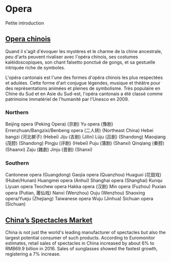 # Opera
Petite introduction

## [Opera chinois](http://digital.philharmoniedeparis.fr/contexte-l-opera-chinois.aspx)
Quand il s'agit d'évoquer les mystères et le charme de la chine ancestrale, peu d'arts peuvent rivaliser avec l'opéra chinois, ses costumes kaléidoscopiques, son chant falsetto ponctué de gongs, et sa gestuelle intriquée riche de symboles. 


L'opéra cantonais est l'une des formes d'opéra chinois les plus respectées et adulées. Cette forme d'art conjugue légendes, musique et théâtre pour des représentations animées et pleines de symbolisme. Très populaire en Chine du Sud et en Asie du Sud-est, l'opéra cantonais a été classé comme patrimoine immatériel de l'humanité par l'Unesco en 2009.



### Northern
Beijing opera (Peking Opera) (京剧)
Yu opera (豫剧)
Errenzhuan/Bangzixi/Benbeng opera (二人转) (Northeast China)
Hebei bangzi (河北梆子) (Hebei)
Jiju (吉剧) (Jilin)
Lüju (吕剧) (Shandong)
Maoqiang (茂腔) (Shandong)
Pingju (评剧) (Hebei)
Puju (蒲剧) (Shanxi)
Qinqiang (秦腔) (Shaanxi)
Zaju (雜劇)
Jinju (晋剧) (Shanxi)
### Southern
Cantonese opera (Guangdong)
Gaojia opera (Quanzhou)
Huaguxi (花鼓戏) (Hubei/Hunan)
Huangmei opera (Anhui)
Shanghai opera (Shanghai)
Kunqu
Liyuan opera
Teochew opera
Hakka opera (汉剧)
Min opera (Fuzhou)
Puxian opera (Putian, 莆仙戏)
Nanxi (Wenzhou)
Ouju (Wenzhou)
Shaoxing opera/Yueju (Zhejiang)
Taiwanese opera
Wuju (Jinhua)
Sichuan opera (Sichuan)

## [China’s Spectacles Market](http://china-trade-research.hktdc.com/business-news/article/China-Consumer-Market/China-s-Spectacles-Market/ccm/en/1/1X000000/1X002MQG.htm)
China is not just the world's leading manufacturer of spectacles but also the largest potential consumer of such products. According to Euromonitor estimates, retail sales of spectacles in China increased by about 6% to RMB69.9 billion in 2016. Sales of sunglasses showed the fastest growth, registering a 7% increase.
